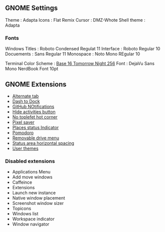 ## GNOME Settings

Theme : Adapta
Icons : Flat Remix
Cursor : DMZ-Whote
Shell theme : Adapta

### Fonts

Windows Titles : Roboto Condensed Regulat 11
Interface : Roboto Regular 10
Docuements : Sans Regular 11
Monospace : Noto Mono REgular 10

Terminal Color Scheme :  [Base 16 Tomorrow Night 256](https://github.com/aaron-williamson/base16-gnome-terminal/blob/master/color-scripts/base16-tomorrow-night-256.sh)
Font : DejaVu Sans Mono NerdBook Font 10pt

## GNOME Extensions

- [Alternate tab](https://extensions.gnome.org/extension/15/alternatetab/)
- [Dash to Dock](https://extensions.gnome.org/extension/307/dash-to-dock/)
- [GitHub NOtifications](https://extensions.gnome.org/extension/1125/github-notifications/)
- [Hide activities button](https://extensions.gnome.org/extension/744/hide-activities-button/)
- [No toplefet hot corner](https://extensions.gnome.org/extension/118/no-topleft-hot-corner/)
- [Pixel saver](https://extensions.gnome.org/extension/723/pixel-saver/)
- [Places status Indicator](https://extensions.gnome.org/extension/8/places-status-indicator/)
- [Pomodoro](https://extensions.gnome.org/extension/53/pomodoro/)
- [Removable drive menu](https://extensions.gnome.org/extension/7/removable-drive-menu/)
- [Status area horizontal spacing](https://extensions.gnome.org/extension/355/status-area-horizontal-spacing/)
- [User themes](https://extensions.gnome.org/extension/19/user-themes/)

### Disabled extensions
- Applications Menu
- Add move windows
- Caffeince
- Extensions
- Launch new instance
- Native window placement
- Screenshot window sizer
- Topicons
- Windows list
- Workspace indicator
- Window navigator

